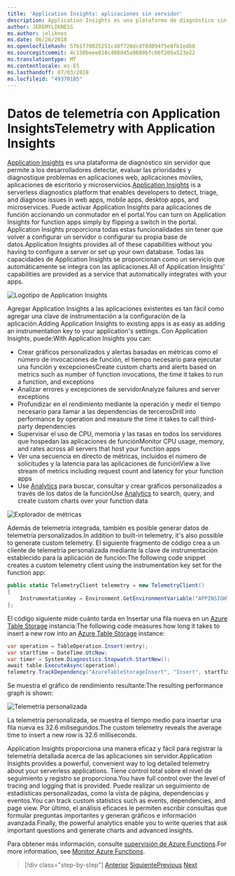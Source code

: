 ```yaml
---
title: 'Application Insights: aplicaciones sin servidor'
description: Application Insights es una plataforma de diagnóstico sin servidor que permite a los desarrolladores detectar, evaluar las prioridades y diagnostique problemas en aplicaciones web, aplicaciones móviles, aplicaciones de escritorio y microservicios.
author: JEREMYLIKNESS
ms.author: jeliknes
ms.date: 06/26/2018
ms.openlocfilehash: 57b1f70825251c48f720dcd78d094f5e8fb1edb8
ms.sourcegitcommit: 4c158beee818c408d45a9609bfc06f209a523e22
ms.translationtype: MT
ms.contentlocale: es-ES
ms.lasthandoff: 07/03/2018
ms.locfileid: "49370185"
---
```

# <a name="telemetry-with-application-insights"></a><span data-ttu-id="d12a3-103">Datos de telemetría con Application Insights</span><span class="sxs-lookup"><span data-stu-id="d12a3-103">Telemetry with Application Insights</span></span>

<span data-ttu-id="d12a3-104">[Application Insights](https://docs.microsoft.com/azure/application-insights) es una plataforma de diagnóstico sin servidor que permite a los desarrolladores detectar, evaluar las prioridades y diagnostique problemas en aplicaciones web, aplicaciones móviles, aplicaciones de escritorio y microservicios.</span><span class="sxs-lookup"><span data-stu-id="d12a3-104">[Application Insights](https://docs.microsoft.com/azure/application-insights) is a serverless diagnostics platform that enables developers to detect, triage, and diagnose issues in web apps, mobile apps, desktop apps, and microservices.</span></span> <span data-ttu-id="d12a3-105">Puede activar Application Insights para aplicaciones de función accionando un conmutador en el portal.</span><span class="sxs-lookup"><span data-stu-id="d12a3-105">You can turn on Application Insights for function apps simply by flipping a switch in the portal.</span></span> <span data-ttu-id="d12a3-106">Application Insights proporciona todas estas funcionalidades sin tener que volver a configurar un servidor o configurar su propia base de datos.</span><span class="sxs-lookup"><span data-stu-id="d12a3-106">Application Insights provides all of these capabilities without you having to configure a server or set up your own database.</span></span> <span data-ttu-id="d12a3-107">Todas las capacidades de Application Insights se proporcionan como un servicio que automáticamente se integra con las aplicaciones.</span><span class="sxs-lookup"><span data-stu-id="d12a3-107">All of Application Insights' capabilities are provided as a service that automatically integrates with your apps.</span></span>

![Logotipo de Application Insights](./media/application-insights-logo.png)

<span data-ttu-id="d12a3-109">Agregar Application Insights a las aplicaciones existentes es tan fácil como agregar una clave de instrumentación a la configuración de la aplicación.</span><span class="sxs-lookup"><span data-stu-id="d12a3-109">Adding Application Insights to existing apps is as easy as adding an instrumentation key to your application's settings.</span></span> <span data-ttu-id="d12a3-110">Con Application Insights, puede:</span><span class="sxs-lookup"><span data-stu-id="d12a3-110">With Application Insights you can:</span></span>

* <span data-ttu-id="d12a3-111">Crear gráficos personalizados y alertas basadas en métricas como el número de invocaciones de función, el tiempo necesario para ejecutar una función y excepciones</span><span class="sxs-lookup"><span data-stu-id="d12a3-111">Create custom charts and alerts based on metrics such as number of function invocations, the time it takes to run a function, and exceptions</span></span>
* <span data-ttu-id="d12a3-112">Analizar errores y excepciones de servidor</span><span class="sxs-lookup"><span data-stu-id="d12a3-112">Analyze failures and server exceptions</span></span>
* <span data-ttu-id="d12a3-113">Profundizar en el rendimiento mediante la operación y medir el tiempo necesario para llamar a las dependencias de terceros</span><span class="sxs-lookup"><span data-stu-id="d12a3-113">Drill into performance by operation and measure the time it takes to call third-party dependencies</span></span>
* <span data-ttu-id="d12a3-114">Supervisar el uso de CPU, memoria y las tasas en todos los servidores que hospedan las aplicaciones de función</span><span class="sxs-lookup"><span data-stu-id="d12a3-114">Monitor CPU usage, memory, and rates across all servers that host your function apps</span></span>
* <span data-ttu-id="d12a3-115">Ver una secuencia en directo de métricas, incluidos el número de solicitudes y la latencia para las aplicaciones de función</span><span class="sxs-lookup"><span data-stu-id="d12a3-115">View a live stream of metrics including request count and latency for your function apps</span></span>
* <span data-ttu-id="d12a3-116">Use [Analytics](https://docs.microsoft.com/azure/application-insights/app-insights-analytics) para buscar, consultar y crear gráficos personalizados a través de los datos de la función</span><span class="sxs-lookup"><span data-stu-id="d12a3-116">Use [Analytics](https://docs.microsoft.com/azure/application-insights/app-insights-analytics) to search, query, and create custom charts over your function data</span></span>

![Explorador de métricas](./media/metrics-explorer.png)

<span data-ttu-id="d12a3-118">Además de telemetría integrada, también es posible generar datos de telemetría personalizados.</span><span class="sxs-lookup"><span data-stu-id="d12a3-118">In addition to built-in telemetry, it's also possible to generate custom telemetry.</span></span> <span data-ttu-id="d12a3-119">El siguiente fragmento de código crea a un cliente de telemetría personalizada mediante la clave de instrumentación establecido para la aplicación de función:</span><span class="sxs-lookup"><span data-stu-id="d12a3-119">The following code snippet creates a custom telemetry client using the instrumentation key set for the function app:</span></span>

```csharp
public static TelemetryClient telemetry = new TelemetryClient()
{
    InstrumentationKey = Environment.GetEnvironmentVariable("APPINSIGHTS_INSTRUMENTATIONKEY")
};
```

<span data-ttu-id="d12a3-120">El código siguiente mide cuánto tarda en Insertar una fila nueva en un [Azure Table Storage](https://docs.microsoft.com/azure/cosmos-db/table-storage-overview) instancia:</span><span class="sxs-lookup"><span data-stu-id="d12a3-120">The following code measures how long it takes to insert a new row into an [Azure Table Storage](https://docs.microsoft.com/azure/cosmos-db/table-storage-overview) instance:</span></span>

```csharp
var operation = TableOperation.Insert(entry);
var startTime = DateTime.UtcNow;
var timer = System.Diagnostics.Stopwatch.StartNew();
await table.ExecuteAsync(operation);
telemetry.TrackDependency("AzureTableStorageInsert", "Insert", startTime, timer.Elapsed, true);
```

<span data-ttu-id="d12a3-121">Se muestra el gráfico de rendimiento resultante:</span><span class="sxs-lookup"><span data-stu-id="d12a3-121">The resulting performance graph is shown:</span></span>

![Telemetría personalizada](./media/custom-telemetry.png)

<span data-ttu-id="d12a3-123">La telemetría personalizada, se muestra el tiempo medio para insertar una fila nueva es 32.6 milisegundos.</span><span class="sxs-lookup"><span data-stu-id="d12a3-123">The custom telemetry reveals the average time to insert a new row is 32.6 milliseconds.</span></span>

<span data-ttu-id="d12a3-124">Application Insights proporciona una manera eficaz y fácil para registrar la telemetría detallada acerca de las aplicaciones sin servidor.</span><span class="sxs-lookup"><span data-stu-id="d12a3-124">Application Insights provides a powerful, convenient way to log detailed telemetry about your serverless applications.</span></span> <span data-ttu-id="d12a3-125">Tiene control total sobre el nivel de seguimiento y registro se proporciona.</span><span class="sxs-lookup"><span data-stu-id="d12a3-125">You have full control over the level of tracing and logging that is provided.</span></span> <span data-ttu-id="d12a3-126">Puede realizar un seguimiento de estadísticas personalizadas, como la vista de página, dependencias y eventos.</span><span class="sxs-lookup"><span data-stu-id="d12a3-126">You can track custom statistics such as events, dependencies, and page view.</span></span> <span data-ttu-id="d12a3-127">Por último, el análisis eficaces le permiten escribir consultas que formular preguntas importantes y generan gráficos e información avanzada.</span><span class="sxs-lookup"><span data-stu-id="d12a3-127">Finally, the powerful analytics enable you to write queries that ask important questions and generate charts and advanced insights.</span></span>

<span data-ttu-id="d12a3-128">Para obtener más información, consulte [supervisión de Azure Functions](https://docs.microsoft.com/azure/azure-functions/functions-monitoring).</span><span class="sxs-lookup"><span data-stu-id="d12a3-128">For more information, see [Monitor Azure Functions](https://docs.microsoft.com/azure/azure-functions/functions-monitoring).</span></span>

>[!div class="step-by-step"]
<span data-ttu-id="d12a3-129">[Anterior](azure-functions.md)
[Siguiente](logic-apps.md)</span><span class="sxs-lookup"><span data-stu-id="d12a3-129">[Previous](azure-functions.md)
[Next](logic-apps.md)</span></span>